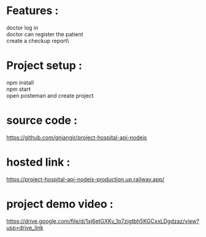 # Features :
doctor log in\
doctor can register the patient\
create a checkup report\

# Project setup :
npm install\
npm start\
open posteman and create project

# source code :
https://github.com/gnjangir/project-hospital-api-nodejs

# hosted link :
https://project-hospital-api-nodejs-production.up.railway.app/

# project demo video :
https://drive.google.com/file/d/1xj6etGXKv_1p7zjgtbh5KGCxxLDgdzaz/view?usp=drive_link
